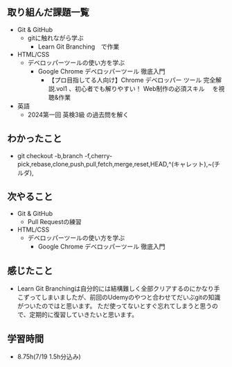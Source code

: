 ## 取り組んだ課題一覧
- Git & GitHub
  - gitに触れながら学ぶ
     - Learn Git Branching　で作業
- HTML/CSS
  - デベロッパーツールの使い方を学ぶ
    - Google Chrome デベロッパーツール 徹底入門
        - 【プロ目指してる人向け】Chrome デベロッパー ツール 完全解説.vol1 、初心者でも解りやすい！ Web制作の必須スキル 　を視聴&作業
- 英語
  - 2024第一回 英検3級 の過去問を解く
## わかったこと
- git checkout -b,branch -f,cherry-pick,rebase,clone,push,pull,fetch,merge,reset,HEAD,^(キャレット),~(チルダ),
## 次やること
- Git & GitHub
  - Pull Requestの練習
- HTML/CSS
  - デベロッパーツールの使い方を学ぶ
    - Google Chrome デベロッパーツール 徹底入門
## 感じたこと
- Learn Git Branchingは自分的には結構難しく全部クリアするのにかなり手こずってしまいましたが、前回のUdemyのやつと合わせてだいぶgitの知識がついたのではと思います。
ただ使ってないとすぐ忘れてしまうと思うので、定期的に復習していきたいと思います。
## 学習時間
- 8.75h(7/19 1.5h分込み)
